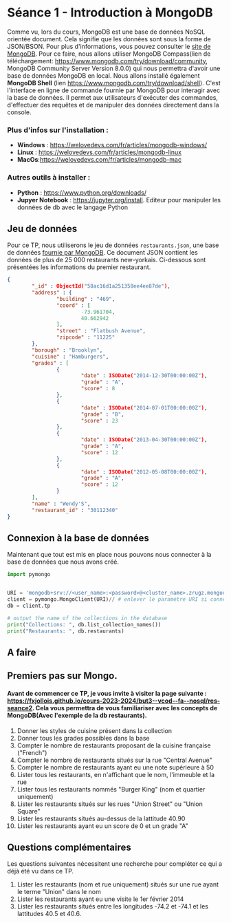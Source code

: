 # Séance 1 - Introduction à MongoDB


Comme vu, lors du cours, MongoDB est une base de données NoSQL orientée document. Cela signifie que les données sont sous la forme de JSON/BSON. Pour plus d'informations, vous pouvez consulter le [site de MongoDB](http://www.mongodb.com/). Pour ce faire, nous allons utiliser MongoDB Compass(lien de téléchargement: https://www.mongodb.com/try/download/community, MongoDB Community Server Version 8.0.0) qui nous permettra d'avoir une base de données MongoDB en local.
Nous allons installé également **MongoDB Shell** (lien https://www.mongodb.com/try/download/shell). C'est l'interface en ligne de commande fournie par MongoDB pour interagir avec la base de données. Il permet aux utilisateurs d'exécuter des commandes, d'effectuer des requêtes et de manipuler des données directement dans la console. 

### Plus d'infos sur l'installation :
- **Windows** : https://welovedevs.com/fr/articles/mongodb-windows/
- **Linux** : https://welovedevs.com/fr/articles/mongodb-linux
- **MacOs**:https://welovedevs.com/fr/articles/mongodb-mac
  
### Autres outils à installer :
- **Python** : https://www.python.org/downloads/
- **Jupyer Notebook** : https://jupyter.org/install. Editeur pour manipuler les données de db avec le langage Python


## Jeu de données

Pour ce TP, nous utiliserons le jeu de données `restaurants.json`, une base de données [fournie par MongoDB](https://www.mongodb.com/docs/atlas/sample-data/sample-restaurants/). Ce document JSON contient les données de plus de 25 000 restaurants new-yorkais. Ci-dessous sont présentées les informations du premier restaurant.

```json
{
        "_id" : ObjectId("58ac16d1a251358ee4ee87de"),
        "address" : {
                "building" : "469",
                "coord" : [
                        -73.961704,
                        40.662942
                ],
                "street" : "Flatbush Avenue",
                "zipcode" : "11225"
        },
        "borough" : "Brooklyn",
        "cuisine" : "Hamburgers",
        "grades" : [
                {
                        "date" : ISODate("2014-12-30T00:00:00Z"),
                        "grade" : "A",
                        "score" : 8
                },
                {
                        "date" : ISODate("2014-07-01T00:00:00Z"),
                        "grade" : "B",
                        "score" : 23
                },
                {
                        "date" : ISODate("2013-04-30T00:00:00Z"),
                        "grade" : "A",
                        "score" : 12
                },
                {
                        "date" : ISODate("2012-05-08T00:00:00Z"),
                        "grade" : "A",
                        "score" : 12
                }
        ],
        "name" : "Wendy'S",
        "restaurant_id" : "30112340"
}
```

## Connexion à la base de données

Maintenant que tout est mis en place nous pouvons nous connecter à la base de données que nous avons créé.

```python
import pymongo


URI = 'mongodb+srv://<user_name>:<password>@<cluster_name>.zrugz.mongodb.net/?retryWrites=true&w=majority&appName=<cluster_name>'
client = pymongo.MongoClient(URI)// # enlever le paramètre URI si connexion locale
db = client.tp

# output the name of the collections in the database
print("Collections: ", db.list_collection_names())
print("Restaurants: ", db.restaurants)
```


## A faire
## Premiers pas sur Mongo.
#### Avant de commencer ce TP, je vous invite à visiter la page suivante :  https://fxjollois.github.io/cours-2023-2024/but3--vcod--fa--nosql/res-seance2. Cela vous permettra de vous familiariser avec les concepts de MongoDB(Avec l'exemple de la db restaurants).

1. Donner les styles de cuisine présent dans la collection
1. Donner tous les grades possibles dans la base
1. Compter le nombre de restaurants proposant de la cuisine française ("French")
1. Compter le nombre de restaurants situés sur la rue "Central Avenue"
1. Compter le nombre de restaurants ayant eu une note supérieure à 50
1. Lister tous les restaurants, en n'affichant que le nom, l'immeuble et la rue
1. Lister tous les restaurants nommés "Burger King" (nom et quartier uniquement)
1. Lister les restaurants situés sur les rues "Union Street" ou "Union Square"
1. Lister les restaurants situés au-dessus de la lattitude 40.90
1. Lister les restaurants ayant eu un score de 0 et un grade "A"

## Questions complémentaires

Les questions suivantes nécessitent une recherche pour compléter ce qui a déjà été vu dans ce TP.

1. Lister les restaurants (nom et rue uniquement) situés sur une rue ayant le terme "Union" dans le nom
1. Lister les restaurants ayant eu une visite le 1er février 2014
1. Lister les restaurants situés entre les longitudes -74.2 et -74.1 et les lattitudes 40.5 et 40.6.

